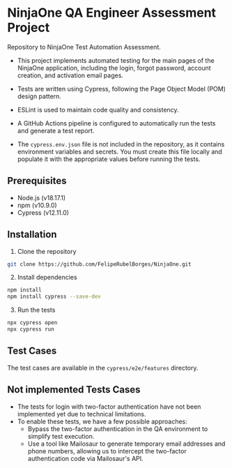 # NinjaOne QA Engineer Assessment Project

Repository to NinjaOne Test Automation Assessment.

- This project implements automated testing for the main pages of the NinjaOne application, including the login, forgot password, account creation, and activation email pages.

- Tests are written using Cypress, following the Page Object Model (POM) design pattern.

- ESLint is used to maintain code quality and consistency.

- A GitHub Actions pipeline is configured to automatically run the tests and generate a test report.

- The `cypress.env.json` file is not included in the repository, as it contains environment variables and secrets. You must create this file locally and populate it with the appropriate values before running the tests.


## Prerequisites

- Node.js (v18.17.1)
- npm (v10.9.0)
- Cypress (v12.11.0)

## Installation

1. Clone the repository

```bash
git clone https://github.com/FelipeRubelBorges/NinjaOne.git
```

2. Install dependencies

```bash 
npm install
npm install cypress --save-dev
```

3. Run the tests

```bash
npx cypress open
npx cypress run
```

## Test Cases

The test cases are available in the `cypress/e2e/features` directory.

## Not implemented Tests Cases

- The tests for login with two-factor authentication have not been implemented yet due to technical limitations.
- To enable these tests, we have a few possible approaches:
    - Bypass the two-factor authentication in the QA environment to simplify test execution.
    - Use a tool like Mailosaur to generate temporary email addresses and phone numbers, allowing us to intercept the two-factor authentication code via Mailosaur's API.
